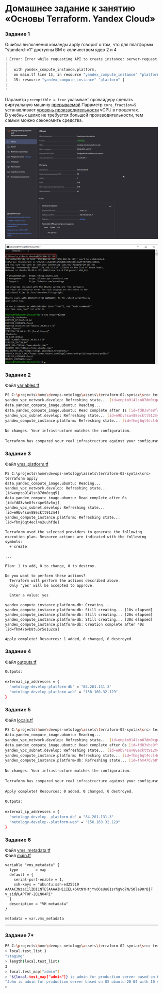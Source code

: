 # Домашнее задание к занятию «Основы Terraform. Yandex Cloud»

### Задание 1

Ошибка выполнения команды apply говорит о том, что для платформы "standard-v1" доступны ВМ с количеством ядер 2 и 4
```sh
│ Error: Error while requesting API to create instance: server-request-id = 5b232f15-793b-43c2-85d2-a63547a58a71 server-trace-id = d5d3c5357503d235:a239c9e3fa535e3a:d5d3c5357503d235:1 client-request-id = a0cddceb-0f6a-41d1-84ea-62adca844f5f client-trace-id = d4b78646-0817-4a97-9d5a-fe72ab30d112 rpc error: code = InvalidArgument desc = the specified number of cores is not available on platform "standard-v1"; allowed core number: 2, 4     
│
│   with yandex_compute_instance.platform,
│   on main.tf line 15, in resource "yandex_compute_instance" "platform":
│   15: resource "yandex_compute_instance" "platform" {
│
╵
```

Параметр ```preemptible = true``` указывает провайдеру сделать виртуальную машину [прерываемой](https://cloud.yandex.ru/docs/compute/operations/vm-create/create-preemptible-vm#create-preemptible)
Параметр ```core_fraction=5``` устанавливает [уровень производительности](https://cloud.yandex.ru/docs/compute/concepts/performance-levels) vCPU в процентах.  
В учебных целях не требуется большой производительности, тем самым можно сэкономить средства.  

![](pic/terraform-02-vm.png)  

![](pic/terraform-02-ssh.png)  


### Задание 2

Файл [variables.tf](assets/terraform-02-syntax/src/variables.tf)  

```sh
PS C:\projects\home\devops-netology\assets\terraform-02-syntax\src> terraform plan 
yandex_vpc_network.develop: Refreshing state... [id=enpto914lsn87dm0cgq5]
data.yandex_compute_image.ubuntu: Reading...
data.yandex_compute_image.ubuntu: Read complete after 1s [id=fd83vhe8fsr4pe98v6oj]
yandex_vpc_subnet.develop: Refreshing state... [id=e9bv4suv88ecktt912m4]
yandex_compute_instance.platform: Refreshing state... [id=fhmj6qt4ecl4n2uuhfde]

No changes. Your infrastructure matches the configuration.

Terraform has compared your real infrastructure against your configuration and found no differences, so no changes are needed.
```

### Задание 3

Файл [vms_platform.tf](assets/terraform-02-syntax/src/vms_platform.tf)  

```shell
PS C:\projects\home\devops-netology\assets\terraform-02-syntax\src> terraform apply
data.yandex_compute_image.ubuntu: Reading...
yandex_vpc_network.develop: Refreshing state... [id=enpto914lsn87dm0cgq5]
data.yandex_compute_image.ubuntu: Read complete after 0s [id=fd83vhe8fsr4pe98v6oj]
yandex_vpc_subnet.develop: Refreshing state... [id=e9bv4suv88ecktt912m4]
yandex_compute_instance.platform: Refreshing state... [id=fhmj6qt4ecl4n2uuhfde]

Terraform used the selected providers to generate the following execution plan. Resource actions are indicated with the following symbols:
  + create

...

Plan: 1 to add, 0 to change, 0 to destroy.

Do you want to perform these actions?
  Terraform will perform the actions described above.
  Only 'yes' will be accepted to approve.

  Enter a value: yes

yandex_compute_instance.platform-db: Creating...
yandex_compute_instance.platform-db: Still creating... [10s elapsed]
yandex_compute_instance.platform-db: Still creating... [20s elapsed]
yandex_compute_instance.platform-db: Still creating... [30s elapsed]
yandex_compute_instance.platform-db: Creation complete after 40s [id=fhm476vb8tu5r5e1u2ca]

Apply complete! Resources: 1 added, 0 changed, 0 destroyed.
```

### Задание 4
Файл [outputs.tf](assets/terraform-02-syntax/src/outputs.tf)

```sh
Outputs:

external_ip_addresses = {
  "netology-develop-platform-db" = "84.201.131.3"
  "netology-develop-platform-web" = "158.160.32.129"
}
```


### Задание 5

Файл [locals.tf](assets/terraform-02-syntax/src/locals.tf)

```sh
PS C:\projects\home\devops-netology\assets\terraform-02-syntax\src> terraform apply
data.yandex_compute_image.ubuntu: Reading...
yandex_vpc_network.develop: Refreshing state... [id=enpto914lsn87dm0cgq5]
data.yandex_compute_image.ubuntu: Read complete after 0s [id=fd83vhe8fsr4pe98v6oj]
yandex_vpc_subnet.develop: Refreshing state... [id=e9bv4suv88ecktt912m4]
yandex_compute_instance.platform: Refreshing state... [id=fhmj6qt4ecl4n2uuhfde]
yandex_compute_instance.platform-db: Refreshing state... [id=fhm476vb8tu5r5e1u2ca]

No changes. Your infrastructure matches the configuration.

Terraform has compared your real infrastructure against your configuration and found no differences, so no changes are needed.

Apply complete! Resources: 0 added, 0 changed, 0 destroyed.

Outputs:

external_ip_addresses = {
  "netology-develop--platform-db" = "84.201.131.3"
  "netology-develop--platform-web" = "158.160.32.129"
}
```

### Задание 6

Файл [vms_metadata.tf](assets/terraform-02-syntax/src/vms_metadata.tf)  
Файл [main.tf](assets/terraform-02-syntax/src/main.tf)  

```shell
variable "vms_metadata" {
  type        = map
  default = {
    serial-port-enable = 1,
    ssh-keys = "ubuntu:ssh-ed25519 AAAAC3NzaC1lZDI1NTE5AAAAIH11IEL+6KtNYHtjYvOOaUu81srhgVo7N/S0le90rBjF v_sid@LAPTOP-2QLN04RI"
  }
  description = "VM metadata"
}

metadata = var.vms_metadata
```

------

### Задание 7*

```sh
PS C:\projects\home\devops-netology\assets\terraform-02-syntax\src> terraform console
> local.test_list.1
"staging"
> length(local.test_list)
3
> local.test_map["admin"]
> "${local.test_map["admin"]} is admin for production server based on OS ${local.servers.production.image} with ${local.servers.production.cpu} vcpu, ${local.servers.production.ram} ram and ${length(local.servers.production.disks)} virtual disks"
"John is admin for production server based on OS ubuntu-20-04 with 10 vcpu, 40 ram and 4 virtual disks"
>
```